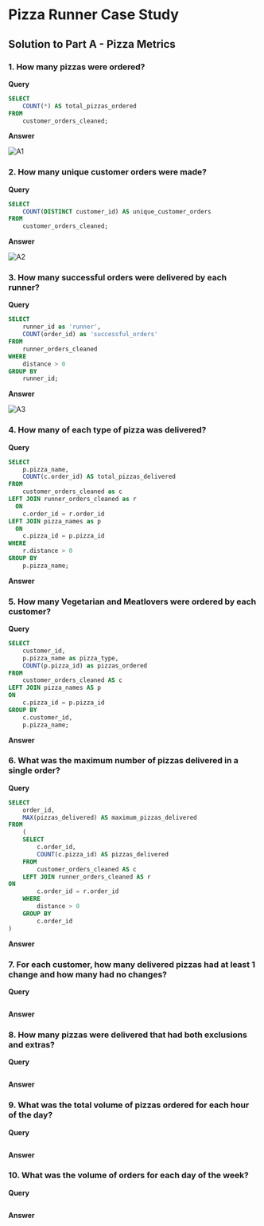 # Pizza Runner Case Study

## Solution to Part A - Pizza Metrics

### 1. How many pizzas were ordered?
**Query**
````sql
SELECT
	COUNT(*) AS total_pizzas_ordered
FROM
	customer_orders_cleaned;
````
**Answer**

![A1](https://github.com/NihalSidhu/Data-with-Danny-SQL-Challenge/assets/111151666/492f9ff5-26e2-4ca5-bc18-f2be9e67ae36)

### 2. How many unique customer orders were made?
**Query**
````sql
SELECT
	COUNT(DISTINCT customer_id) AS unique_customer_orders
FROM
	customer_orders_cleaned;
````
**Answer**

![A2](https://github.com/NihalSidhu/Data-with-Danny-SQL-Challenge/assets/111151666/b5b0d76e-e925-498a-92ca-b42135e51930)

### 3. How many successful orders were delivered by each runner?
**Query**
````sql
SELECT
	runner_id as 'runner',
	COUNT(order_id) as 'successful_orders'
FROM
	runner_orders_cleaned
WHERE
	distance > 0
GROUP BY
	runner_id;
````
**Answer**

![A3](https://github.com/NihalSidhu/Data-with-Danny-SQL-Challenge/assets/111151666/2e9cbadc-43ca-44ba-ab18-0ddc1512d3a9)

### 4. How many of each type of pizza was delivered?
**Query**
````sql
SELECT
	p.pizza_name,
	COUNT(c.order_id) AS total_pizzas_delivered
FROM
	customer_orders_cleaned as c
LEFT JOIN runner_orders_cleaned as r
  ON
	c.order_id = r.order_id
LEFT JOIN pizza_names as p
  ON
	c.pizza_id = p.pizza_id
WHERE
	r.distance > 0
GROUP BY
	p.pizza_name;
````
**Answer**

### 5. How many Vegetarian and Meatlovers were ordered by each customer?
**Query**
````sql
SELECT
	customer_id,
	p.pizza_name as pizza_type,
	COUNT(p.pizza_id) as pizzas_ordered
FROM
	customer_orders_cleaned AS c
LEFT JOIN pizza_names AS p
ON
	c.pizza_id = p.pizza_id
GROUP BY
	c.customer_id,
	p.pizza_name;
````
**Answer**

### 6. What was the maximum number of pizzas delivered in a single order?
**Query**
````sql
SELECT
	order_id,
	MAX(pizzas_delivered) AS maximum_pizzas_delivered
FROM
	(
	SELECT
		c.order_id,
		COUNT(c.pizza_id) AS pizzas_delivered
	FROM
		customer_orders_cleaned AS c
	LEFT JOIN runner_orders_cleaned AS r
ON
		c.order_id = r.order_id
	WHERE
		distance > 0
	GROUP BY
		c.order_id
)
````
**Answer**

### 7. For each customer, how many delivered pizzas had at least 1 change and how many had no changes?
**Query**
````sql

````
**Answer**

### 8. How many pizzas were delivered that had both exclusions and extras?
**Query**
````sql

````
**Answer**

### 9. What was the total volume of pizzas ordered for each hour of the day?
**Query**
````sql

````
**Answer**

### 10. What was the volume of orders for each day of the week?
**Query**
````sql

````
**Answer**
